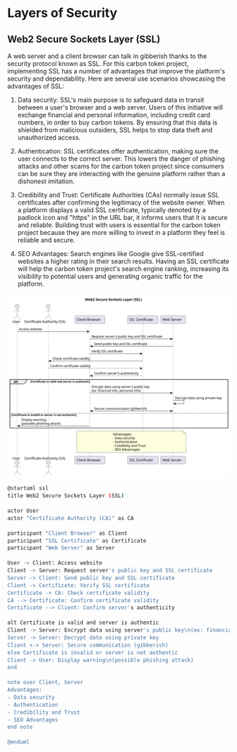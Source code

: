 # Layers of Security

## Web2 Secure Sockets Layer (SSL)

A web server and a client browser can talk in gibberish thanks to the security protocol known as SSL. For this carbon token project, implementing SSL has a number of advantages that improve the platform's security and dependability. Here are several use scenarios showcasing the advantages of SSL:

1. Data security: SSL's main purpose is to safeguard data in transit between a user's browser and a web server. Users of this initiative will exchange financial and personal information, including credit card numbers, in order to buy carbon tokens. By ensuring that this data is shielded from malicious outsiders, SSL helps to stop data theft and unauthorized access.

2. Authentication: SSL certificates offer authentication, making sure the user connects to the correct server. This lowers the danger of phishing attacks and other scams for the carbon token project since consumers can be sure they are interacting with the genuine platform rather than a dishonest imitation.

3. Credibility and Trust: Certificate Authorities (CAs) normally issue SSL certificates after confirming the legitimacy of the website owner. When a platform displays a valid SSL certificate, typically denoted by a padlock icon and "https" in the URL bar, it informs users that it is secure and reliable. Building trust with users is essential for the carbon token project because they are more willing to invest in a platform they feel is reliable and secure.

4. SEO Advantages: Search engines like Google give SSL-certified websites a higher rating in their search results. Having an SSL certificate will help the carbon token project's search engine ranking, increasing its visibility to potential users and generating organic traffic for the platform.

![SSL](Images/ssl.svg)

``` bash
@startuml ssl
title Web2 Secure Sockets Layer (SSL)

actor User
actor "Certificate Authority (CA)" as CA

participant "Client Browser" as Client
participant "SSL Certificate" as Certificate
participant "Web Server" as Server

User -> Client: Access website
Client -> Server: Request server's public key and SSL certificate
Server -> Client: Send public key and SSL certificate
Client -> Certificate: Verify SSL certificate
Certificate -> CA: Check certificate validity
CA --> Certificate: Confirm certificate validity
Certificate --> Client: Confirm server's authenticity

alt Certificate is valid and server is authentic
Client -> Server: Encrypt data using server's public key\n(ex: financial info, personal info)
Server -> Server: Decrypt data using private key
Client <-> Server: Secure communication (gibberish)
else Certificate is invalid or server is not authentic
Client -> User: Display warning\n(possible phishing attack)
end

note over Client, Server
Advantages:
- Data security
- Authentication
- Credibility and Trust
- SEO Advantages
end note

@enduml


```
